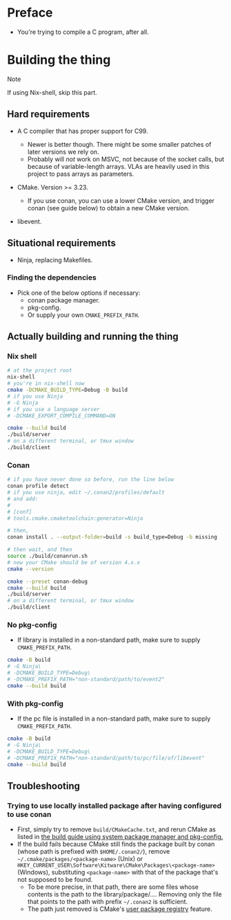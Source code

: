# Preface
- You're trying to compile a C program, after all.

# Building the thing
> [!NOTE]
> If using Nix-shell, skip this part.

## Hard requirements
- A C compiler that has proper support for C99.
  - Newer is better though. There might be some smaller patches of later
    versions we rely on.
  - Probably will *not* work on MSVC, not because of the socket calls, but
    because of variable-length arrays. VLAs are heavily used in this project to
    pass arrays as parameters.

- CMake. Version >= 3.23.
  - If you use conan, you can use a lower CMake version, and trigger conan (see
    guide below) to obtain a new CMake version.
- libevent.

## Situational requirements
- Ninja, replacing Makefiles.

### Finding the dependencies
- Pick one of the below options if necessary:
  - conan package manager.
  - pkg-config.
  - Or supply your own `CMAKE_PREFIX_PATH`.

## Actually building and running the thing
### Nix shell
```bash
# at the project root
nix-shell
# you're in nix-shell now
cmake -DCMAKE_BUILD_TYPE=Debug -B build
# if you use Ninja
# -G Ninja
# if you use a language server
# -DCMAKE_EXPORT_COMPILE_COMMAND=ON

cmake --build build
./build/server
# on a different terminal, or tmux window
./build/client
```

### Conan
```bash
# if you have never done so before, run the line below
conan profile detect
# if you use ninja, edit ~/.conan2/profiles/default
# and add:
# 
# [conf]
# tools.cmake.cmaketoolchain:generator=Ninja

# then,
conan install . --output-folder=build -s build_type=Debug -b missing

# then wait, and then
source ./build/conanrun.sh
# now your CMake should be of version 4.x.x
cmake --version

cmake --preset conan-debug
cmake --build build
./build/server
# on a different terminal, or tmux window
./build/client
```

### No pkg-config
- If library is installed in a non-standard path, make sure to supply
  `CMAKE_PREFIX_PATH`.
```bash
cmake -B build
# -G Ninja\
# -DCMAKE_BUILD_TYPE=Debug\
# -DCMAKE_PREFIX_PATH="non-standard/path/to/event2"
cmake --build build
```

### With pkg-config
- If the pc file is installed in a non-standard path, make sure to supply
  `CMAKE_PREFIX_PATH`.
```bash
cmake -B build
# -G Ninja\
# -DCMAKE_BUILD_TYPE=Debug\
# -DCMAKE_PREFIX_PATH="non-standard/path/to/pc/file/of/libevent"
cmake --build build
```

## Troubleshooting
### Trying to use locally installed package after having configured to use conan
- First, simply try to remove `build/CMakeCache.txt`, and rerun CMake as listed
  in 
  [the build guide using system package manager and pkg-config.](#if-all-dependencies-have-been-installed-via-system-package-manager)
- If the build fails because CMake still finds the package built by conan
  (whose path is prefixed with `$HOME/.conan2/`), remove
  `~/.cmake/packages/<package-name>` (Unix) or
  `HKEY_CURRENT_USER\Software\Kitware\CMake\Packages\<package-name>` (Windows),
  substituting `<package-name>` with that of the package that's not supposed to be
  found.
  - To be more precise, in that path, there are some files whose contents is
    the path to the library/package/$\dots$. Removing only the file that points
    to the path with prefix `~/.conan2` is sufficient.
  - The path just removed is CMake's [user package registry](https://cmake.org/cmake/help/v3.31/manual/cmake-packages.7.html#user-package-registry)
    feature.
